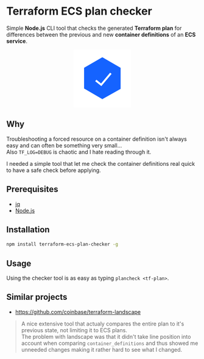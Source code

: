 # Terraform ECS plan checker
Simple **Node.js** CLI tool that checks the generated **Terraform plan** for differences between the previous and new **container definitions** of an **ECS service**.

<p align="center">
<img src="img/verified.png">
</p>

## Why
Troubleshooting a forced resource on a container definition isn't always easy and can often be something very small...  
Also `TF_LOG=DEBUG` is chaotic and I hate reading through it.  

I needed a simple tool that let me check the container definitions real quick to have a safe check before applying.

## Prerequisites
- [jq](https://stedolan.github.io/jq)
- [Node.js](https://nodejs.org/en)

## Installation
```bash
npm install terraform-ecs-plan-checker -g
```

## Usage
Using the checker tool is as easy as typing `plancheck <tf-plan>`.

## Similar projects
- https://github.com/coinbase/terraform-landscape  
> A nice extensive tool that actualy compares the entire plan to it's previous state, not limiting it to ECS plans.  
The problem with landscape was that it didn't take line position into account when comparing `container_definitions` and thus showed me unneeded changes making it rather hard to see what I changed.
